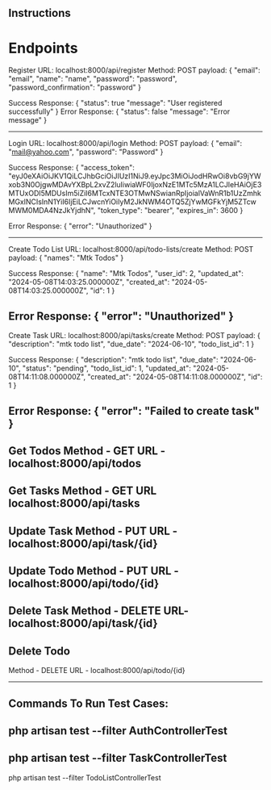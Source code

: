 


## Instructions
Endpoints
====================================

Register
URL: localhost:8000/api/register
Method: POST
payload: 
{
    "email": "email",
    "name": "name",
    "password": "password",
    "password_confirmation": "password"
}

Success Response: 
{
    "status": true
    "message": "User registered successfully"
}
Error Response: 
{
    "status": false
    "message": "Error message"
}

-------------------------
Login
URL: localhost:8000/api/login
Method: POST
payload: 
{
    "email": "mail@yahoo.com",
    "password": "Password"
}

Success Response:
{
    "access_token": "eyJ0eXAiOiJKV1QiLCJhbGciOiJIUzI1NiJ9.eyJpc3MiOiJodHRwOi8vbG9jYWxob3N0OjgwMDAvYXBpL2xvZ2luIiwiaWF0IjoxNzE1MTc5MzA1LCJleHAiOjE3MTUxODI5MDUsIm5iZiI6MTcxNTE3OTMwNSwianRpIjoialVaWnR1b1UzZmhkMGxlNCIsInN1YiI6IjEiLCJwcnYiOiIyM2JkNWM4OTQ5ZjYwMGFkYjM5ZTcwMWM0MDA4NzJkYjdhN",
    "token_type": "bearer",
    "expires_in": 3600
}

Error Response: 
{
    "error": "Unauthorized"
}

------------------------------
Create Todo List
URL: localhost:8000/api/todo-lists/create
Method: POST
payload: 
{
    "names": "Mtk Todos"
}

Success Response:
{
    "name": "Mtk Todos",
    "user_id": 2,
    "updated_at": "2024-05-08T14:03:25.000000Z",
    "created_at": "2024-05-08T14:03:25.000000Z",
    "id": 1
}

Error Response: 
{
    "error": "Unauthorized"
}
------------------------------
Create Task
URL: localhost:8000/api/tasks/create
Method: POST
payload: 
{
    "description": "mtk todo list",
    "due_date": "2024-06-10",
    "todo_list_id": 1
}

Success Response:
{
    "description": "mtk todo list",
    "due_date": "2024-06-10",
    "status": "pending",
    "todo_list_id": 1,
    "updated_at": "2024-05-08T14:11:08.000000Z",
    "created_at": "2024-05-08T14:11:08.000000Z",
    "id": 1
}

Error Response: 
{
    "error": "Failed to create task"
}
--------------------------
Get Todos 
Method - GET 
URL - localhost:8000/api/todos
--------------------------

Get Tasks 
Method - GET 
URL localhost:8000/api/tasks
--------------------------

Update Task 
Method - PUT 
URL - localhost:8000/api/task/{id}
---------------------------

Update Todo
Method - PUT
URL - localhost:8000/api/todo/{id}
---------------------------

Delete Task
Method - DELETE 
URL- localhost:8000/api/task/{id}
---------------------------

## Delete Todo
Method - DELETE 
URL - localhost:8000/api/todo/{id}


--------------------
## Commands To Run Test Cases:

php artisan test --filter AuthControllerTest
-----------------
php artisan test --filter TaskControllerTest
------------------
php artisan test --filter TodoListControllerTest


